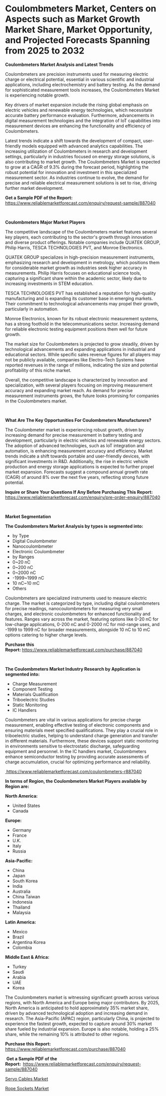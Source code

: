 <p><h1>Coulombmeters Market, Centers on Aspects such as Market Growth Market Share, Market Opportunity, and Projected Forecasts Spanning from 2025 to 2032</h1></p><p><strong>Coulombmeters Market Analysis and Latest Trends</strong></p>
<p><p>Coulombmeters are precision instruments used for measuring electric charge or electrical potential, essential in various scientific and industrial applications, including electrochemistry and battery testing. As the demand for sophisticated measurement tools increases, the Coulombmeters Market is experiencing notable growth. </p><p>Key drivers of market expansion include the rising global emphasis on electric vehicles and renewable energy technologies, which necessitate accurate battery performance evaluation. Furthermore, advancements in digital measurement technologies and the integration of IoT capabilities into measurement devices are enhancing the functionality and efficiency of Coulombmeters.</p><p>Latest trends indicate a shift towards the development of compact, user-friendly models equipped with advanced analytics capabilities. The increasing utilization of Coulombmeters in research and development settings, particularly in industries focused on energy storage solutions, is also contributing to market growth. The Coulombmeters Market is expected to grow at a CAGR of 9.3% during the forecast period, highlighting the robust potential for innovation and investment in this specialized measurement sector. As industries continue to evolve, the demand for precise and reliable electrical measurement solutions is set to rise, driving further market development.</p></p>
<p><strong>Get a Sample PDF of the Report:&nbsp;</strong> <a href="https://www.reliablemarketforecast.com/enquiry/request-sample/887040?utm_campaign=1840&utm_medium=2&utm_source=Github&utm_content=ia&utm_term=09042025&utm_id=coulombmeters">https://www.reliablemarketforecast.com/enquiry/request-sample/887040</a></p>
<p>&nbsp;</p>
<p><strong>Coulombmeters Major Market Players</strong></p>
<p><p>The competitive landscape of the Coulombmeters market features several key players, each contributing to the sector's growth through innovation and diverse product offerings. Notable companies include QUATEK GROUP, Philip Harris, TESCA TECHNOLOGIES PVT, and Monroe Electronics.</p><p>QUATEK GROUP specializes in high-precision measurement instruments, emphasizing research and development in metrology, which positions them for considerable market growth as industries seek higher accuracy in measurements. Philip Harris focuses on educational science tools, capturing a significant share within the academic sector, likely due to increasing investments in STEM education.</p><p>TESCA TECHNOLOGIES PVT has established a reputation for high-quality manufacturing and is expanding its customer base in emerging markets. Their commitment to technological advancements may propel their growth, particularly in automation.</p><p>Monroe Electronics, known for its robust electronic measurement systems, has a strong foothold in the telecommunications sector. Increasing demand for reliable electronic testing equipment positions them well for future growth.</p><p>The market size for Coulombmeters is projected to grow steadily, driven by technological advancements and expanding applications in industrial and educational sectors. While specific sales revenue figures for all players may not be publicly available, companies like Electro-Tech Systems have reported revenues in the range of millions, indicating the size and potential profitability of this niche market.</p><p>Overall, the competitive landscape is characterized by innovation and specialization, with several players focusing on improving measurement accuracy and expanding market reach. As demand for precise measurement instruments grows, the future looks promising for companies in the Coulombmeters market.</p></p>
<p>&nbsp;</p>
<p><strong>What Are The Key Opportunities For Coulombmeters Manufacturers?</strong></p>
<p><p>The Coulombmeter market is experiencing robust growth, driven by increasing demand for precise measurement in battery testing and development, particularly in electric vehicles and renewable energy sectors. The adoption of advanced technologies, such as IoT integration and automation, is enhancing measurement accuracy and efficiency. Market trends indicate a shift towards portable and user-friendly devices, with significant investments in R&D. Additionally, the rise in electric vehicle production and energy storage applications is expected to further propel market expansion. Forecasts suggest a compound annual growth rate (CAGR) of around 8% over the next five years, reflecting strong future potential.</p></p>
<p><strong>Inquire or Share Your Questions If Any Before Purchasing This Report:</strong> <a href="https://www.reliablemarketforecast.com/enquiry/pre-order-enquiry/887040?utm_campaign=1840&utm_medium=2&utm_source=Github&utm_content=ia&utm_term=09042025&utm_id=coulombmeters">https://www.reliablemarketforecast.com/enquiry/pre-order-enquiry/887040</a></p>
<p>&nbsp;</p>
<p><strong>Market Segmentation</strong></p>
<p><strong>The Coulombmeters Market Analysis by types is segmented into:</strong></p>
<p><ul><li>by Type</li><li>Digital Coulombmeter</li><li>Nanocoulombmeter</li><li>Electronic Coulombmeter</li><li>by Ranges</li><li>0~20 nC</li><li>0~200 nC</li><li>0~2000 nC</li><li>-1999~1999 nC</li><li>10 nC~10 mC</li><li>Others</li></ul></p>
<p><p>Coulombmeters are specialized instruments used to measure electric charge. The market is categorized by type, including digital coulombmeters for precise readings, nanocoulombmeters for measuring very small charges, and electronic coulombmeters for enhanced functionality and features. Ranges vary across the market, featuring options like 0-20 nC for low-charge applications, 0-200 nC and 0-2000 nC for mid-range uses, and -1999 to 1999 nC for broader measurements, alongside 10 nC to 10 mC options catering to higher charge levels.</p></p>
<p><strong>Purchase this Report:&nbsp;</strong><a href="https://www.reliablemarketforecast.com/purchase/887040?utm_campaign=1840&utm_medium=2&utm_source=Github&utm_content=ia&utm_term=09042025&utm_id=coulombmeters">https://www.reliablemarketforecast.com/purchase/887040</a></p>
<p>&nbsp;</p>
<p><strong>The Coulombmeters Market Industry Research by Application is segmented into:</strong></p>
<p><ul><li>Charge Measurement</li><li>Component Testing</li><li>Materials Qualification</li><li>Triboelectric Studies</li><li>Static Monitoring</li><li>IC Handlers</li></ul></p>
<p><p>Coulombmeters are vital in various applications for precise charge measurement, enabling effective testing of electronic components and ensuring materials meet specified qualifications. They play a crucial role in triboelectric studies, helping to understand charge generation and transfer in different materials. Furthermore, these devices support static monitoring in environments sensitive to electrostatic discharge, safeguarding equipment and personnel. In the IC handlers market, Coulombmeters enhance semiconductor testing by providing accurate assessments of charge accumulation, crucial for optimizing performance and reliability.</p></p>
<p><a href="https://www.reliablemarketforecast.com/coulombmeters-r887040?utm_campaign=1840&utm_medium=2&utm_source=Github&utm_content=ia&utm_term=09042025&utm_id=coulombmeters">&nbsp;https://www.reliablemarketforecast.com/coulombmeters-r887040</a></p>
<p><strong>In terms of Region, the Coulombmeters Market Players available by Region are:</strong></p>
<p>
    <p> <strong> North America: </strong>
        <ul>
            <li>United States</li>
            <li>Canada</li>
        </ul>
        </p> 
    <p> <strong> Europe: </strong>
        <ul>
            <li>Germany</li>
            <li>France</li>
            <li>U.K.</li>
            <li>Italy</li>
            <li>Russia</li>
        </ul>
        </p> 
    <p> <strong> Asia-Pacific: </strong>
        <ul>
            <li>China</li>
            <li>Japan</li>
            <li>South Korea</li>
            <li>India</li>
            <li>Australia</li>
            <li>China Taiwan</li>
            <li>Indonesia</li>
            <li>Thailand</li>
            <li>Malaysia</li>
        </ul>
        </p> 
    <p> <strong> Latin America: </strong>
        <ul>
            <li>Mexico</li>
            <li>Brazil</li>
            <li>Argentina Korea</li>
            <li>Colombia</li>
        </ul>
        </p> 
    <p> <strong> Middle East & Africa: </strong>
        <ul>
            <li>Turkey</li>
            <li>Saudi</li>
            <li>Arabia</li>
            <li>UAE</li>
            <li>Korea</li>
        </ul>
    </p>
    </p>
<p><p>The Coulombmeters market is witnessing significant growth across various regions, with North America and Europe being major contributors. By 2025, North America is anticipated to hold approximately 35% market share, driven by advanced technological adoption and increasing demand in research. The Asia-Pacific (APAC) region, particularly China, is projected to experience the fastest growth, expected to capture around 30% market share fueled by industrial expansion. Europe is also notable, holding a 25% share, while the remaining 10% is attributed to other regions.</p></p>
<p><strong>Purchase this Report: </strong><a href="https://www.reliablemarketforecast.com/purchase/887040?utm_campaign=1840&utm_medium=2&utm_source=Github&utm_content=ia&utm_term=09042025&utm_id=coulombmeters">https://www.reliablemarketforecast.com/purchase/887040</a></p>
<p>&nbsp;<strong>Get a Sample PDF of the Report:&nbsp;&nbsp;</strong><a href="https://www.reliablemarketforecast.com/enquiry/request-sample/887040?utm_campaign=1840&utm_medium=2&utm_source=Github&utm_content=ia&utm_term=09042025&utm_id=coulombmeters">https://www.reliablemarketforecast.com/enquiry/request-sample/887040</a></p>
<p><strong></strong></p>
<p><p><a href="https://github.com/arionmp/Market-Research-Report-List-5/blob/main/servo-cables-market.md?utm_campaign=1840&utm_medium=2&utm_source=Github&utm_content=ia&utm_term=09042025&utm_id=coulombmeters">Servo Cables Market</a></p><p><a href="https://github.com/maikefelanc3/Market-Research-Report-List-1/blob/main/rope-sockets-market.md?utm_campaign=1840&utm_medium=2&utm_source=Github&utm_content=ia&utm_term=09042025&utm_id=coulombmeters">Rope Sockets Market</a></p></p>